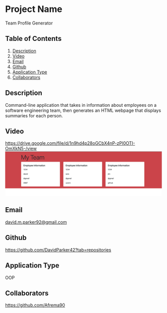  # Project Name
  Team Profile Generator
  
  ## Table of Contents
  1. [Description](#description)
  2. [Video](#video)
  3. [Email](#email)
  4. [Github](#github)
  5. [Application Type](#application-type)
  6. [Collaborators](#collaborators)
  
  
  ## Description
  Command-line application that takes in information about employees on a software engineering team, then generates an HTML webpage that displays summaries for each person.

  ## Video
  https://drive.google.com/file/d/1n9hd4p28oGCbX4nP-zPl0OTI-OmXkN5-/view
  ![](Assets/screenshot.png)

  ## Email
  david.m.parker92@gmail.com

  ## Github
  https://github.com/DavidParker42?tab=repositories

  ## Application Type
  OOP

  ## Collaborators
  https://github.com/Afrema90